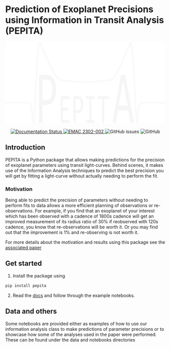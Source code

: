 # Prediction of Exoplanet Precisions using Information in Transit Analysis (PEPITA)

<p align="center">
  <img width="513" height="256" src="logo_white.png">
</p>

<p align="center">
<a href='https://pepita.readthedocs.io/en/latest/?badge=latest'>
    <img src='https://readthedocs.org/projects/pepita/badge/?version=latest' alt='Documentation Status' />
</a>

<a href="https://emac.gsfc.nasa.gov?cid=2302-002">
  <img src="https://img.shields.io/badge/EMAC-2302--002-blue" alt="EMAC 2302-002">
  </a>
  
<img alt="GitHub issues" src="https://img.shields.io/github/issues/JulioHC00/PEPITA">
<img alt="GitHub" src="https://img.shields.io/github/license/JulioHC00/PEPITA">
</p>

## Introduction

PEPITA is a Python package that allows making predictions for the precision of exoplanet parameters using transit light-curves. Behind scenes, it makes use of the Information Analysis techniques to predict the best precision you will get by fitting a light-curve without actually needing to perform the fit.
### Motivation

Being able to predict the precision of parameters without needing to perform fits to data allows a more efficient planning of observations or re-observations. For example, if you find that an exoplanet of your interest which has been observed with a cadence of 1800s cadence will get an improved measurement of its radius ratio of 30% if reobserved with 120s cadence, you know that re-observations will be worth it. Or you may find out that the improvement is 1% and re-observing is not worth it.

For more details about the motivation and results using this package see the [associated paper](https://doi.org/10.1093/mnras/stad408)

## Get started

1. Install the package using

```bash
pip install pepita
```
2. Read the [docs](https://pepita.readthedocs.io/en/latest/) and follow through the example notebooks.

## Data and others

Some notebooks are provided either as examples of how to use our information analysis class to make predictions of parameter precisions or to showcase how some of the analyses used in the paper were performed. These can be found under the data and notebooks directories
